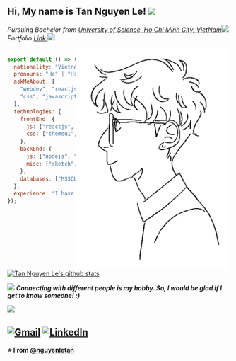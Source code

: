 <h2> Hi, My name is Tan Nguyen Le! <img src="https://media.giphy.com/media/IfsByYYHyNlnINT46g/giphy.gif" width="70"></h2>
<p><em>Pursuing Bachelor from <a href="https://en.hcmus.edu.vn/">University of Science, Ho Chi Minh City, VietNam</a><img src="https://media.giphy.com/media/fYSnHlufseco8Fh93Z/giphy.gif" width="30">
  <br>Portfolio <a href = "https://tannguyenle.info/about/">Link </a><img src = "https://media.giphy.com/media/9JrkkDoJuU0FbdbUZU/giphy.gif" width = "30">
</em></p>
<img align='right' src="https://github.com/nguyenletan/nguyenletan/blob/master/boy3.png" width="350">
  
```js

export default () => ({
  nationality: "Vietnam",
  pronouns: "He" | "Him",
  askMeAbout: [
    "webdev", "reactjs dev", "front-end dev", "html",
    "css", "javascript", "typescript", "graphql", "nodejs"
  ],
  technologies: {
    frontEnd: {
      js: ["reactjs", "angular", "vuejs"],
      css: ["themeui", "bootstrap", "tailwind"]
    },
    backEnd: {
      js: ["nodejs", "graphql", "express", "fastify],
      misc: ["sketch", "macos", "windows"]
    },
    databases: ["MSSQL", "MySQL", "Postgresql"]
  },
  experience: "I have over 10 years in software development." 
});

```

[![Tan Nguyen Le's github stats](https://github-readme-stats.vercel.app/api?username=nguyenletan&hide=["prs"])](https://github.com/anuraghazra/github-readme-stats)

<img src="https://media.giphy.com/media/LnQjpWaON8nhr21vNW/giphy.gif" width="60"> <em><b>Connecting with different people is my hobby. So, I would be glad if I get to know someone! :)</em>
<p><img src = "https://media.giphy.com/media/10LKovKon8DENq/giphy.gif"></p>

<a href="mailto:souvikghosh199831@gmail.com"><img src="https://img.shields.io/badge/-Gmail-c14438?style=flat-square&logo=Gmail&logoColor=white&link=mailto:nguyenletan@gmail.com" alt="Gmail"></a>
<a href="https://www.linkedin.com/in/tan-nguyen-le-b3797023/?originalSubdomain=in"><img src="https://img.shields.io/badge/LinkedIn-%230077B5.svg?&style=flat-square&logo=linkedin&logoColor=white" alt="LinkedIn"></a>
---

⭐️ From [@nguyenletan](https://github.com/nguyenletan)
